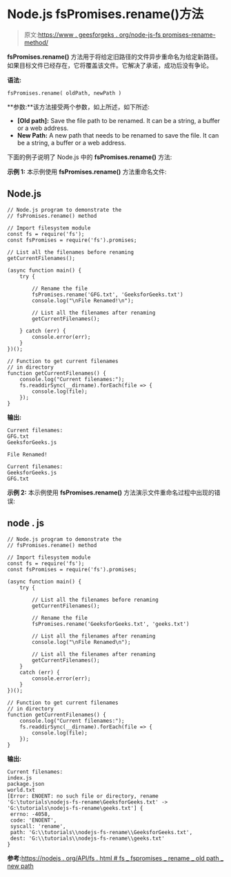 # Node.js fsPromises.rename()方法

> 原文:[https://www . geesforgeks . org/node-js-fs promises-rename-method/](https://www.geeksforgeeks.org/node-js-fspromises-rename-method/)

**fsPromises.rename()** 方法用于将给定旧路径的文件异步重命名为给定新路径。如果目标文件已经存在，它将覆盖该文件。它解决了承诺，成功后没有争论。

**语法:**

```
fsPromises.rename( oldPath, newPath )
```

**参数:**该方法接受两个参数，如上所述，如下所述:

*   **[Old path]:** Save the file path to be renamed. It can be a string, a buffer or a web address.
*   **New Path:** A new path that needs to be renamed to save the file. It can be a string, a buffer or a web address.

下面的例子说明了 Node.js 中的 **fsPromises.rename()** 方法:

**示例 1:** 本示例使用 **fsPromises.rename()** 方法重命名文件:

## Node.js

```
// Node.js program to demonstrate the     
// fsPromises.rename() method  

// Import filesystem module 
const fs = require('fs');
const fsPromises = require('fs').promises;

// List all the filenames before renaming 
getCurrentFilenames();

(async function main() {
    try {

        // Rename the file 
        fsPromises.rename('GFG.txt', 'GeeksforGeeks.txt')
        console.log("\nFile Renamed!\n");

        // List all the filenames after renaming 
        getCurrentFilenames();

    } catch (err) {
        console.error(err);
    }
})();

// Function to get current filenames 
// in directory 
function getCurrentFilenames() {
    console.log("Current filenames:");
    fs.readdirSync(__dirname).forEach(file => {
        console.log(file);
    });
}
```

**输出:**

```
Current filenames:
GFG.txt
GeeksforGeeks.js

File Renamed!

Current filenames:
GeeksforGeeks.js
GFG.txt
```

**示例 2:** 本示例使用 **fsPromises.rename()** 方法演示文件重命名过程中出现的错误:

## node . js

```
// Node.js program to demonstrate the     
// fsPromises.rename() method  

// Import filesystem module 
const fs = require('fs');
const fsPromises = require('fs').promises;

(async function main() {
    try {

        // List all the filenames before renaming 
        getCurrentFilenames();

        // Rename the file 
        fsPromises.rename('GeeksforGeeks.txt', 'geeks.txt')

        // List all the filenames after renaming 
        console.log("\nFile Renamed\n");

        // List all the filenames after renaming 
        getCurrentFilenames();
    }
    catch (err) {
        console.error(err);
    }
})();

// Function to get current filenames 
// in directory 
function getCurrentFilenames() {
    console.log("Current filenames:");
    fs.readdirSync(__dirname).forEach(file => {
        console.log(file);
    });
}
```

**输出:**

```
Current filenames:
index.js
package.json
world.txt
[Error: ENOENT: no such file or directory, rename  
'G:\tutorials\nodejs-fs-rename\GeeksforGeeks.txt' ->
'G:\tutorials\nodejs-fs-rename\geeks.txt'] {
 errno: -4058,
 code: 'ENOENT',
 syscall: 'rename',
 path: 'G:\\tutorials\\nodejs-fs-rename\\GeeksforGeeks.txt',
 dest: 'G:\\tutorials\\nodejs-fs-rename\\geeks.txt'
}
```

**参考:**[https://nodejs . org/API/fs . html # fs _ fspromises _ rename _ old path _ new path](https://nodejs.org/api/fs.html#fs_fspromises_rename_oldpath_newpath)
